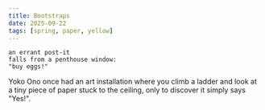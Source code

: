 ```yaml
---
title: Bootstraps
date: 2025-09-22
tags: [spring, paper, yellow]
---
```


```
an errant post-it
falls from a penthouse window:
"buy eggs!"
```

<!--more-->

Yoko Ono once had an art installation where you climb a ladder and look at a tiny piece of paper stuck to the ceiling, only to discover it simply says "Yes!".

